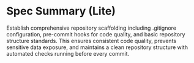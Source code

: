 # Spec Summary (Lite)

Establish comprehensive repository scaffolding including .gitignore configuration, pre-commit hooks for code quality, and basic repository structure standards. This ensures consistent code quality, prevents sensitive data exposure, and maintains a clean repository structure with automated checks running before every commit.